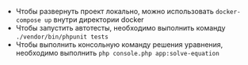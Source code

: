 - Чтобы развернуть проект локально, можно использовать ``docker-compose up`` внутри директории docker
- Чтобы запустить автотесты, необходимо выполнить команду ``./vendor/bin/phpunit tests``
- Чтобы выполнить консольную команду решения уравнения, необходимо выполнить ``php console.php app:solve-equation``